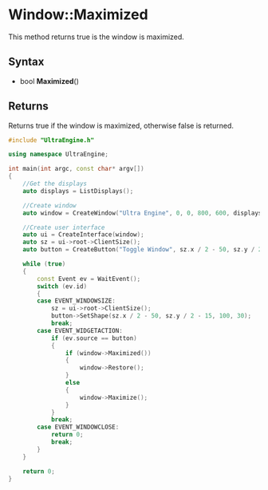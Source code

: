 # Window::Maximized #

This method returns true is the window is maximized.

## Syntax ##

- bool **Maximized**()

## Returns ##

Returns true if the window is maximized, otherwise false is returned.

```c++
#include "UltraEngine.h"

using namespace UltraEngine;

int main(int argc, const char* argv[])
{
    //Get the displays
    auto displays = ListDisplays();

    //Create window
    auto window = CreateWindow("Ultra Engine", 0, 0, 800, 600, displays[0], WINDOW_TITLEBAR | WINDOW_RESIZABLE);

    //Create user interface
    auto ui = CreateInterface(window);
    auto sz = ui->root->ClientSize();
    auto button = CreateButton("Toggle Window", sz.x / 2 - 50, sz.y / 2 - 15, 100, 30, ui->root);

    while (true)
    {
        const Event ev = WaitEvent();
        switch (ev.id)
        {
        case EVENT_WINDOWSIZE:
            sz = ui->root->ClientSize();
            button->SetShape(sz.x / 2 - 50, sz.y / 2 - 15, 100, 30);
            break;
        case EVENT_WIDGETACTION:
            if (ev.source == button)
            {
                if (window->Maximized())
                {
                    window->Restore();
                }
                else
                {
                    window->Maximize();
                }
            }
            break;
        case EVENT_WINDOWCLOSE:
            return 0;
            break;
        }
    }

    return 0;
}
```
